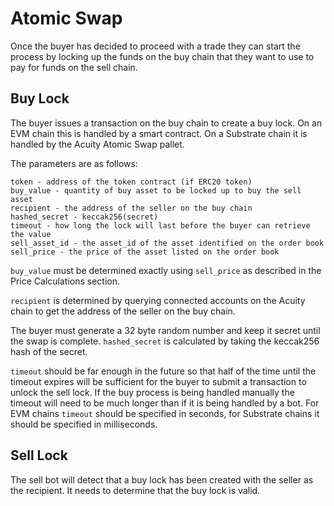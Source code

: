 # Atomic Swap

Once the buyer has decided to proceed with a trade they can start the process by locking up the funds on the buy chain that they want to use to pay for funds on the sell chain. 

## Buy Lock

The buyer issues a transaction on the buy chain to create a buy lock. On an EVM chain this is handled by a smart contract. On a Substrate chain it is handled by the Acuity Atomic Swap pallet.

The parameters are as follows:

```
token - address of the token contract (if ERC20 token)
buy_value - quantity of buy asset to be locked up to buy the sell asset
recipient - the address of the seller on the buy chain
hashed_secret - keccak256(secret)
timeout - how long the lock will last before the buyer can retrieve the value
sell_asset_id - the asset_id of the asset identified on the order book
sell_price - the price of the asset listed on the order book
```

`buy_value` must be determined exactly using `sell_price` as described in the Price Calculations section.

`recipient` is determined by querying connected accounts on the Acuity chain to get the address of the seller on the buy chain.

The buyer must generate a 32 byte random number and keep it secret until the swap is complete. `hashed_secret` is calculated by taking the keccak256 hash of the secret.

`timeout` should be far enough in the future so that half of the time until the timeout expires will be sufficient for the buyer to submit a transaction to unlock the sell lock. If the buy process is being handled manually the timeout will need to be much longer than if it is being handled by a bot. For EVM chains `timeout` should be specified in seconds, for Substrate chains it should be specified in milliseconds.


## Sell Lock

The sell bot will detect that a buy lock has been created with the seller as the recipient. It needs to determine that the buy lock is valid.
